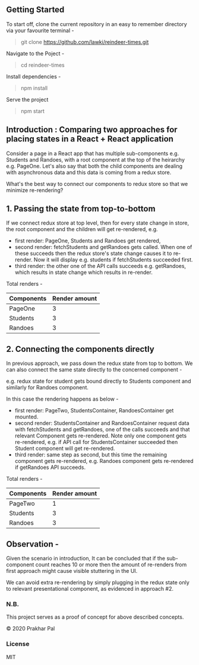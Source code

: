 ## Getting Started

To start off, clone the current repository in an easy to remember directory via your favourite terminal -
> git clone https://github.com/lawki/reindeer-times.git

Navigate to the Poject -
> cd reindeer-times

Install dependencies - 
> npm install

Serve the project
> npm start


## Introduction : Comparing two approaches for placing states in a React + React application
Consider a page in a React app that has multiple sub-components e.g. Students and Randoes, with a root component at the top of the heirarchy e.g. PageOne. Let's also say that both the child components are dealing with asynchronous data and this data is coming from a redux store.

What's the best way to connect our components to redux store so that we minimize re-rendering?

## 1. Passing the state from top-to-bottom 
If we connect redux store at top level, then for every state change in store, the root component and the children will get re-rendered, 
e.g.

* first render: PageOne, Students and Randoes get rendered,
* second render: fetchStudents and getRandoes gets called. When one of these succeeds then the redux store's state change causes it to re-render. Now it will display e.g. students if fetchStudents succeeded first.
* third render: the other one of the API calls succeeds e.g. getRandoes, which results in state change which results in re-render.

Total renders -

| Components    | Render amount |
| ------------- | ------------- |
| PageOne       | 3             |
| Students      | 3             |
| Randoes       | 3             |

## 2. Connecting the components directly
In previous approach, we pass down the redux state from top to bottom. We can also connect the same state directly to the concerned component - 

e.g. redux state for student gets bound directly to Students component and similarly for Randoes component.

In this case the rendering happens as below - 
 
 * first render: PageTwo, StudentsContainer, RandoesContainer get mounted.
 * second render: StudentsContainer and RandoesContainer request data with fetchStudents and getRandoes, one of the calls succeeds and that relevant Component gets re-rendered. Note only one component gets re-rendered, e.g. if API call for StudentsContainer succeeded then Student component will get re-rendered.
 * third render: same step as second, but this time the remaining component gets re-rendered, e.g. Randoes component gets re-rendered if getRandoes API succeeds.

Total renders -

| Components    | Render amount |
| ------------- | ------------- |
| PageTwo       | 1             |
| Students      | 3             |
| Randoes       | 3             |


## Observation -

Given the scenario in introduction, It can be concluded that if the sub-component count reaches 10 or more then the amount of re-renders from first approach might cause visible stuttering in the UI.

We can avoid extra re-rendering by simply plugging in the redux state only to relevant presentational component, as evidenced in approach #2.

### N.B.
This project serves as a proof of concept for above described concepts.

&copy; 2020 Prakhar Pal

### License
MIT